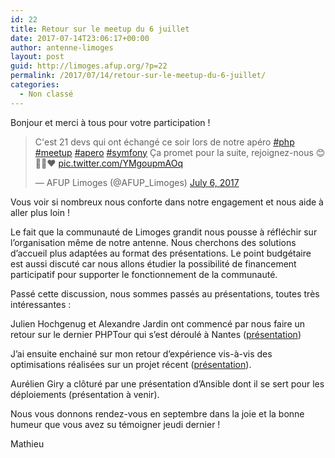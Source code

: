 ```yaml
---
id: 22
title: Retour sur le meetup du 6 juillet
date: 2017-07-14T23:06:17+00:00
author: antenne-limoges
layout: post
guid: http://limoges.afup.org/?p=22
permalink: /2017/07/14/retour-sur-le-meetup-du-6-juillet/
categories:
  - Non classé
---
```

Bonjour et merci à tous pour votre participation !

<blockquote class="twitter-tweet" data-width="550">
  <p lang="fr" dir="ltr">
    C'est 21 devs qui ont échangé ce soir lors de notre apéro <a href="https://twitter.com/hashtag/php?src=hash">#php</a> <a href="https://twitter.com/hashtag/meetup?src=hash">#meetup</a> <a href="https://twitter.com/hashtag/apero?src=hash">#apero</a> <a href="https://twitter.com/hashtag/symfony?src=hash">#symfony</a> Ça promet pour la suite, rejoignez-nous 😊🐘🍻❤️ <a href="https://t.co/YMgoupmAOq">pic.twitter.com/YMgoupmAOq</a>
  </p>
  
  <p>
    &mdash; AFUP Limoges (@AFUP_Limoges) <a href="https://twitter.com/AFUP_Limoges/status/883042052405121024">July 6, 2017</a>
  </p>
</blockquote>



Vous voir si nombreux nous conforte dans notre engagement et nous aide à aller plus loin !

Le fait que la communauté de Limoges grandit nous pousse à réfléchir sur l&rsquo;organisation même de notre antenne. Nous cherchons des solutions d&rsquo;accueil plus adaptées au format des présentations. Le point budgétaire est aussi discuté car nous allons étudier la possibilité de financement participatif pour supporter le fonctionnement de la communauté.

Passé cette discussion, nous sommes passés au présentations, toutes très intéressantes :

Julien Hochgenug et Alexandre Jardin ont commencé par nous faire un retour sur le dernier PHPTour qui s&rsquo;est déroulé à Nantes ([présentation](http://goo.gl/qk5mJA))

J&rsquo;ai ensuite enchainé sur mon retour d&rsquo;expérience vis-à-vis des optimisations réalisées sur un projet récent ([présentation](https://goo.gl/q2jSu3)).

Aurélien Giry a clôturé par une présentation d&rsquo;Ansible dont il se sert pour les déploiements (présentation à venir).

Nous vous donnons rendez-vous en septembre dans la joie et la bonne humeur que vous avez su témoigner jeudi dernier !

Mathieu